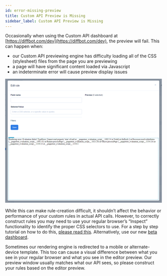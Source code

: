 ```yaml
---
id: error-missing-preview
title: Custom API Preview is Missing
sidebar_label: Custom API Preview is Missing
---
```


Occasionally when using the Custom API dashboard at [https://diffbot.com/dev](https://diffbot.com/dev), the preview will fail. This can happen when:

- our Custom API previewing engine has difficulty loading all of the CSS (stylesheet) files from the page you are previewing
- a page will have significant content loaded via Javascript
- an indeterminate error will cause preview display issues

![A missing preview due to indeterminate error](/img/kreo7.png)

While this can make rule-creation difficult, it shouldn’t affect the behavior or performance of your custom rules in actual API calls. However, to correctly construct rules you may need to use your regular browser’s “Inspect” functionality to identify the proper CSS selectors to use. For a step by step tutorial on how to do this, [please read this](guides-manual-selectors). Alternatively, use our new [beta dashboard](tutorials-new-dashboard).

Sometimes our rendering engine is redirected to a mobile or alternate-device template. This too can cause a visual difference between what you see in your regular browser and what you see in the editor preview. Our preview window usually matches what our API sees, so please construct your rules based on the editor preview.
